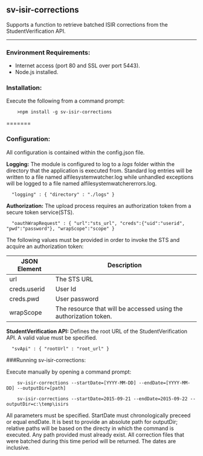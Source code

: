 <a name="module_sv-isir-corrections"></a>
## sv-isir-corrections
Supports a function to retrieve batched ISIR corrections from the StudentVerification API.***### Environment Requirements:* Internet access (port 80 and SSL over port 5443).* Node.js installed.### Installation:Execute the following from a command prompt:		>npm install -g sv-isir-corrections
=======### Configuration:All configuration is contained within the config.json file.**Logging:** The module is configured to log to a _logs_ folder within the directory that the application is executed from.Standard log entries will be written to a file named alfilesystemwatcher.log while unhandled exceptions willbe logged to a file named alfilesystemwatchererrors.log.      "logging" : { "directory" : "./logs" }**Authorization:** The upload process requires an authorization token from a secure token service(STS).      "oauthWrapRequest" : { "url":"sts_url", "creds":{"uid":"userid", "pwd":"password"}, "wrapScope":"scope" }The following values must be provided in order to invoke the STS and acquire an authorization token:JSON Element | Description-------------|--------------------------------------------------------------------------url | The STS URLcreds.userid | User Idcreds.pwd | User passwordwrapScope | The resource that will be accessed using the authorization token.**StudentVerification API:** Defines the root URL of the StudentVerification API. A valid value must be specified.      "svApi" : { "rootUrl" : "root_url" }###Running sv-isir-corrections:Execute manually by opening a command prompt:		sv-isir-corrections --startDate=[YYYY-MM-DD] --endDate=[YYYY-MM-DD] --outputDir=[path]				sv-isir-corrections --startDate=2015-09-21 --endDate=2015-09-22 --outputDir=c:\temp\isirsAll parameters must be specified. StartDate must chronologically preceed or equal endDate.It is best to provide an absolute path for outputDir; relative paths will be based on the directy in whichthe command is executed. Any path provided must already exist.All correction files that were batched during this time period will be returned. The dates are inclusive.

